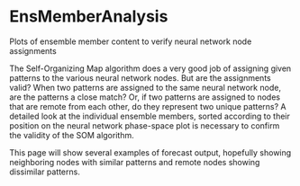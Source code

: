 # EnsMemberAnalysis
Plots of ensemble member content to verify neural network node assignments

The Self-Organizing Map algorithm does a very good job of assigning given patterns to the various neural network nodes. But are the assignments valid? When two patterns
are assigned to the same neural network node, are the patterns a close match?  Or, if two patterns are assigned to nodes that are remote from each other, do they represent
two unique patterns?  A detailed look at the individual ensemble members, sorted according to their position on the neural network phase-space plot is necessary to confirm
the validity of the SOM algorithm.  

This page will show several examples of forecast output, hopefully showing neighboring nodes with similar patterns and remote nodes showing dissimilar patterns.
